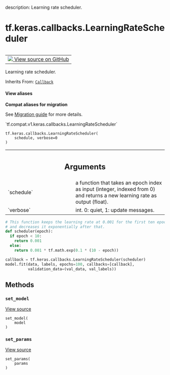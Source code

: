 description: Learning rate scheduler.

<div itemscope itemtype="http://developers.google.com/ReferenceObject">
<meta itemprop="name" content="tf.keras.callbacks.LearningRateScheduler" />
<meta itemprop="path" content="Stable" />
<meta itemprop="property" content="__init__"/>
<meta itemprop="property" content="set_model"/>
<meta itemprop="property" content="set_params"/>
</div>

# tf.keras.callbacks.LearningRateScheduler

<!-- Insert buttons and diff -->

<table class="tfo-notebook-buttons tfo-api nocontent" align="left">
<td>
  <a target="_blank" href="https://github.com/tensorflow/tensorflow/blob/r2.2/tensorflow/python/keras/callbacks.py#L1564-L1613">
    <img src="https://www.tensorflow.org/images/GitHub-Mark-32px.png" />
    View source on GitHub
  </a>
</td>
</table>



Learning rate scheduler.

Inherits From: [`Callback`](../../../tf/keras/callbacks/Callback.md)

<section class="expandable">
  <h4 class="showalways">View aliases</h4>
  <p>
<b>Compat aliases for migration</b>
<p>See
<a href="https://www.tensorflow.org/guide/migrate">Migration guide</a> for
more details.</p>
<p>`tf.compat.v1.keras.callbacks.LearningRateScheduler`</p>
</p>
</section>

<pre class="devsite-click-to-copy prettyprint lang-py tfo-signature-link">
<code>tf.keras.callbacks.LearningRateScheduler(
    schedule, verbose=0
)
</code></pre>



<!-- Placeholder for "Used in" -->


<!-- Tabular view -->
 <table class="responsive fixed orange">
<colgroup><col width="214px"><col></colgroup>
<tr><th colspan="2"><h2 class="add-link">Arguments</h2></th></tr>

<tr>
<td>
`schedule`
</td>
<td>
a function that takes an epoch index as input
(integer, indexed from 0) and returns a new
learning rate as output (float).
</td>
</tr><tr>
<td>
`verbose`
</td>
<td>
int. 0: quiet, 1: update messages.
</td>
</tr>
</table>


```python
# This function keeps the learning rate at 0.001 for the first ten epochs
# and decreases it exponentially after that.
def scheduler(epoch):
  if epoch < 10:
    return 0.001
  else:
    return 0.001 * tf.math.exp(0.1 * (10 - epoch))

callback = tf.keras.callbacks.LearningRateScheduler(scheduler)
model.fit(data, labels, epochs=100, callbacks=[callback],
          validation_data=(val_data, val_labels))
```

## Methods

<h3 id="set_model"><code>set_model</code></h3>

<a target="_blank" href="https://github.com/tensorflow/tensorflow/blob/r2.2/tensorflow/python/keras/callbacks.py#L548-L549">View source</a>

<pre class="devsite-click-to-copy prettyprint lang-py tfo-signature-link">
<code>set_model(
    model
)
</code></pre>




<h3 id="set_params"><code>set_params</code></h3>

<a target="_blank" href="https://github.com/tensorflow/tensorflow/blob/r2.2/tensorflow/python/keras/callbacks.py#L545-L546">View source</a>

<pre class="devsite-click-to-copy prettyprint lang-py tfo-signature-link">
<code>set_params(
    params
)
</code></pre>






